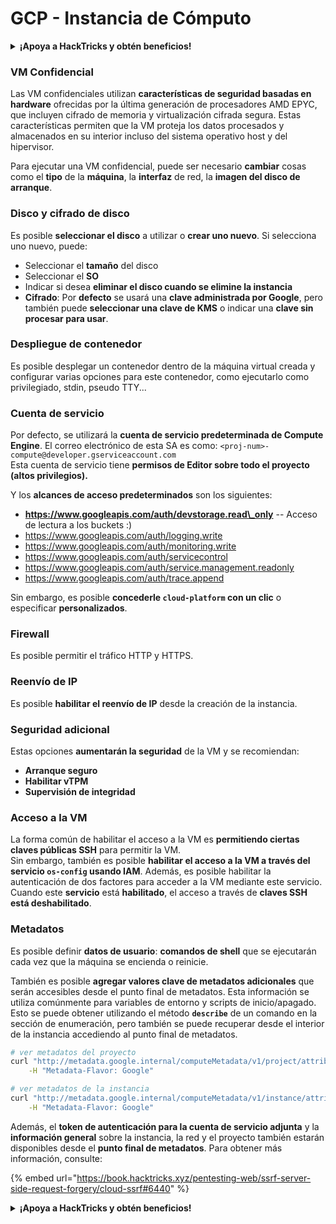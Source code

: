 # GCP - Instancia de Cómputo

<details>

<summary><strong>¡Apoya a HackTricks y obtén beneficios!</strong></summary>

* Si deseas ver a tu **empresa anunciada en HackTricks** o si deseas acceder a la **última versión de PEASS o descargar HackTricks en PDF** ¡Consulta los [**PLANES DE SUSCRIPCIÓN**](https://github.com/sponsors/carlospolop)!
* Obtén el [**oficial PEASS & HackTricks swag**](https://peass.creator-spring.com)
* Descubre [**The PEASS Family**](https://opensea.io/collection/the-peass-family), nuestra colección de exclusivos [**NFTs**](https://opensea.io/collection/the-peass-family)
* **Únete al** 💬 [**grupo de Discord**](https://discord.gg/hRep4RUj7f) o al [**grupo de telegram**](https://t.me/peass) o **sígueme** en **Twitter** 🐦 [**@carlospolopm**](https://twitter.com/carlospolopm).

* **Comparte tus trucos de hacking enviando PRs a los repositorios de GitHub de** [**HackTricks**](https://github.com/carlospolop/hacktricks) y [**HackTricks Cloud**](https://github.com/carlospolop/hacktricks-cloud).

</details>

### VM Confidencial

Las VM confidenciales utilizan **características de seguridad basadas en hardware** ofrecidas por la última generación de procesadores AMD EPYC, que incluyen cifrado de memoria y virtualización cifrada segura. Estas características permiten que la VM proteja los datos procesados y almacenados en su interior incluso del sistema operativo host y del hipervisor.

Para ejecutar una VM confidencial, puede ser necesario **cambiar** cosas como el **tipo** de la **máquina**, la **interfaz** de red, la **imagen del disco de arranque**.

### Disco y cifrado de disco

Es posible **seleccionar el disco** a utilizar o **crear uno nuevo**. Si selecciona uno nuevo, puede:

* Seleccionar el **tamaño** del disco
* Seleccionar el **SO**
* Indicar si desea **eliminar el disco cuando se elimine la instancia**
* **Cifrado**: Por **defecto** se usará una **clave administrada por Google**, pero también puede **seleccionar una clave de KMS** o indicar una **clave sin procesar para usar**.

### Despliegue de contenedor

Es posible desplegar un contenedor dentro de la máquina virtual creada y configurar varias opciones para este contenedor, como ejecutarlo como privilegiado, stdin, pseudo TTY...

### Cuenta de servicio

Por defecto, se utilizará la **cuenta de servicio predeterminada de Compute Engine**. El correo electrónico de esta SA es como: `<proj-num>-compute@developer.gserviceaccount.com`\
Esta cuenta de servicio tiene **permisos de Editor sobre todo el proyecto (altos privilegios).**

Y los **alcances de acceso predeterminados** son los siguientes:

* **https://www.googleapis.com/auth/devstorage.read\_only** -- Acceso de lectura a los buckets :)
* https://www.googleapis.com/auth/logging.write
* https://www.googleapis.com/auth/monitoring.write
* https://www.googleapis.com/auth/servicecontrol
* https://www.googleapis.com/auth/service.management.readonly
* https://www.googleapis.com/auth/trace.append

Sin embargo, es posible **concederle `cloud-platform` con un clic** o especificar **personalizados**.

### Firewall

Es posible permitir el tráfico HTTP y HTTPS.

### Reenvío de IP

Es posible **habilitar el reenvío de IP** desde la creación de la instancia.

### Seguridad adicional

Estas opciones **aumentarán la seguridad** de la VM y se recomiendan:

* **Arranque seguro**
* **Habilitar vTPM**
* **Supervisión de integridad**

### Acceso a la VM

La forma común de habilitar el acceso a la VM es **permitiendo ciertas claves públicas SSH** para permitir la VM.\
Sin embargo, también es posible **habilitar el acceso a la VM a través del servicio `os-config` usando IAM**. Además, es posible habilitar la autenticación de dos factores para acceder a la VM mediante este servicio.\
Cuando este **servicio** está **habilitado**, el acceso a través de **claves SSH está deshabilitado**.

### Metadatos

Es posible definir **datos de usuario**: **comandos de shell** que se ejecutarán cada vez que la máquina se encienda o reinicie.

También es posible **agregar valores clave de metadatos adicionales** que serán accesibles desde el punto final de metadatos. Esta información se utiliza comúnmente para variables de entorno y scripts de inicio/apagado. Esto se puede obtener utilizando el método **`describe`** de un comando en la sección de enumeración, pero también se puede recuperar desde el interior de la instancia accediendo al punto final de metadatos.

```bash
# ver metadatos del proyecto
curl "http://metadata.google.internal/computeMetadata/v1/project/attributes/?recursive=true&alt=text" \
    -H "Metadata-Flavor: Google"

# ver metadatos de la instancia
curl "http://metadata.google.internal/computeMetadata/v1/instance/attributes/?recursive=true&alt=text" \
    -H "Metadata-Flavor: Google"
```

Además, el **token de autenticación para la cuenta de servicio adjunta** y la **información general** sobre la instancia, la red y el proyecto también estarán disponibles desde el **punto final de metadatos**. Para obtener más información, consulte:&#x20;

{% embed url="https://book.hacktricks.xyz/pentesting-web/ssrf-server-side-request-forgery/cloud-ssrf#6440" %}

<details>

<summary><strong>¡Apoya a HackTricks y obtén beneficios!</strong></summary>

* Si deseas ver a tu **empresa anunciada en HackTricks** o si deseas acceder a la **última versión de PEASS o descargar HackTricks en PDF** ¡Consulta los [**PLANES DE SUSCRIPCIÓN**](https://github.com/sponsors/carlospolop)!
* Obtén el [**oficial PEASS & HackTricks swag**](https://peass.creator-spring.com)
* Descubre [**The PEASS Family**](https://opensea.io/collection/the-peass-family), nuestra colección de exclusivos [**NFTs**](https://opensea.io/collection/the-peass-family)
* **Únete al** 💬 [**grupo de Discord**](https://discord.gg/hRep4RUj7f) o al [**grupo de telegram**](https://t.me/peass) o **sígueme** en **Twitter** 🐦 [**@carlospolopm**](https://twitter.com/carlospolopm).

* **Comparte tus trucos de hacking enviando PRs a los repositorios de GitHub de** [**HackTricks**](https://github.com/carlospolop/hacktricks) y [**HackTricks Cloud**](https://github.com/carlospolop/hacktricks-cloud).

</details>